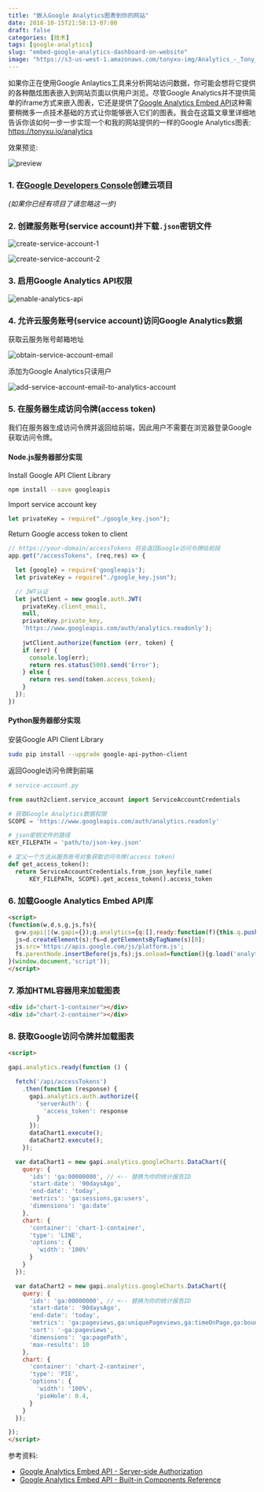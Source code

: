 ```yaml
---
title: "嵌入Google Analytics图表到你的网站"
date: 2018-10-15T21:58:13-07:00
draft: false
categories: [技术]
tags: [google-analytics]
slug: "embed-google-analytics-dashboard-on-website"
image: "https://s3-us-west-1.amazonaws.com/tonyxu-img/Analytics_-_Tony_Xu_2018-10-16_09-52-42.png"
---
```


如果你正在使用Google Anlaytics工具来分析网站访问数据，你可能会想将它提供的各种酷炫图表嵌入到网站页面以供用户浏览。尽管Google Analytics并不提供简单的iframe方式来嵌入图表，它还是提供了[Google Analytics Embed API](https://developers.google.com/analytics/devguides/reporting/embed/v1/)这种需要稍微多一点技术基础的方式让你能够嵌入它们的图表。我会在这篇文章里详细地告诉你该如何一步一步实现一个和我的网站提供的一样的Google Analytics图表: https://tonyxu.io/analytics

效果预览:

![preview](https://s3-us-west-1.amazonaws.com/tonyxu-img/Analytics_-_Tony_Xu_2018-10-16_09-52-42.png)

<!--more-->

### 1. 在[Google Developers Console](https://console.developers.google.com/)创建云项目

_(如果你已经有项目了请忽略这一步)_

### 2. 创建服务账号(service account)并下载`.json`密钥文件

![create-service-account-1](https://s3-us-west-1.amazonaws.com/tonyxu-img/Credentials_-_api-tonyxu-io_-_Google_Cloud_Platform_2018-10-15_22-39-04.png)

![create-service-account-2](https://s3-us-west-1.amazonaws.com/tonyxu-img/2018_10_15_22_43_12.png)

### 3. 启用Google Analytics API权限

![enable-analytics-api](https://s3-us-west-1.amazonaws.com/tonyxu-img/Overview__APIs__Services__api-tonyxu-io__Google_Cloud_Platform_2018-10-15_22-45-05.png)

### 4. 允许云服务账号(service account)访问Google Analytics数据

获取云服务账号邮箱地址

![obtain-service-account-email](https://s3-us-west-1.amazonaws.com/tonyxu-img/IAM__IAM__admin__api-tonyxu-io__Google_Cloud_Platform_2018-10-15_22-48-01.png)

添加为Google Analytics只读用户

![add-service-account-email-to-analytics-account](https://s3-us-west-1.amazonaws.com/tonyxu-img/Analytics_2018-10-15_22-50-34.png)

### 5. 在服务器生成访问令牌(access token)

我们在服务器生成访问令牌并返回给前端，因此用户不需要在浏览器登录Google获取访问令牌。

#### Node.js服务器部分实现

Install Google API Client Library

```bash
npm install --save googleapis
```

Import service account key

```javascript
let privateKey = require("./google_key.json");
```

Return Google access token to client

```javascript
// https://your-domain/accessTokens 将会返回Google访问令牌给前段
app.get("/accessTokens", (req,res) => {

  let {google} = require('googleapis');
  let privateKey = require("./google_key.json");

  // JWT认证
  let jwtClient = new google.auth.JWT(
    privateKey.client_email,
    null,
    privateKey.private_key,
    'https://www.googleapis.com/auth/analytics.readonly');
  
    jwtClient.authorize(function (err, token) {
    if (err) {
      console.log(err);
      return res.status(500).send('Error');
    } else {
      return res.send(token.access_token);
    }
  });
})
```

#### Python服务器部分实现

安装Google API Client Library

```bash
sudo pip install --upgrade google-api-python-client
```

返回Google访问令牌到前端

```python
# service-account.py

from oauth2client.service_account import ServiceAccountCredentials

# 获取Google Analytics数据权限
SCOPE = 'https://www.googleapis.com/auth/analytics.readonly'

# json密钥文件的路径
KEY_FILEPATH = 'path/to/json-key.json'

# 定义一个方法从服务账号对象获取访问令牌(access token)
def get_access_token():
  return ServiceAccountCredentials.from_json_keyfile_name(
      KEY_FILEPATH, SCOPE).get_access_token().access_token
```

### 6. 加载Google Analytics Embed API库

```html
<script>
(function(w,d,s,g,js,fs){
  g=w.gapi||(w.gapi={});g.analytics={q:[],ready:function(f){this.q.push(f);}};
  js=d.createElement(s);fs=d.getElementsByTagName(s)[0];
  js.src='https://apis.google.com/js/platform.js';
  fs.parentNode.insertBefore(js,fs);js.onload=function(){g.load('analytics');};
}(window,document,'script'));
</script>
```

### 7. 添加HTML容器用来加载图表

```html
<div id="chart-1-container"></div>
<div id="chart-2-container"></div>
```

### 8. 获取Google访问令牌并加载图表

```html
<script>

gapi.analytics.ready(function () {

  fetch('/api/accessTokens')
    .then(function (response) {
      gapi.analytics.auth.authorize({
        'serverAuth': {
          'access_token': response
        }
      });
      dataChart1.execute();
      dataChart2.execute();
    });

  var dataChart1 = new gapi.analytics.googleCharts.DataChart({
    query: {
      'ids': 'ga:00000000', // <-- 替换为你的统计报告ID
      'start-date': '90daysAgo',
      'end-date': 'today',
      'metrics': 'ga:sessions,ga:users',
      'dimensions': 'ga:date'
    },
    chart: {
      'container': 'chart-1-container',
      'type': 'LINE',
      'options': {
        'width': '100%'
      }
    }
  });

  var dataChart2 = new gapi.analytics.googleCharts.DataChart({
    query: {
      'ids': 'ga:00000000', // <-- 替换为你的统计报告ID
      'start-date': '90daysAgo',
      'end-date': 'today',
      'metrics': 'ga:pageviews,ga:uniquePageviews,ga:timeOnPage,ga:bounces,ga:entrances,ga:exits',
      'sort': '-ga:pageviews',
      'dimensions': 'ga:pagePath',
      'max-results': 10
    },
    chart: {
      'container': 'chart-2-container',
      'type': 'PIE',
      'options': {
        'width': '100%',
        'pieHole': 0.4,
      }
    }
  });

});
</script>
```

参考资料:

- [Google Analytics Embed API - Server-side Authorization](https://ga-dev-tools.appspot.com/embed-api/server-side-authorization/)
- [Google Analytics Embed API - Built-in Components Reference](https://developers.google.com/analytics/devguides/reporting/embed/v1/component-reference)
